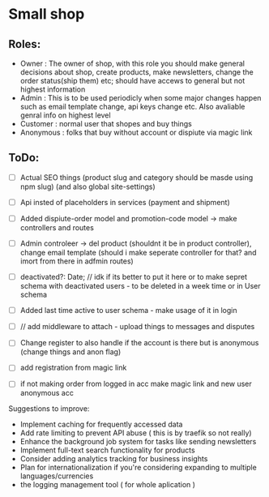 # Small shop

## Roles:
- Owner : The owner of shop, with this role you should make general decisions about shop, create products, make newsletters, change the order status(ship them) etc; should have accews to general but not highest information
- Admin : This is to be used periodicly when some major changes happen such as email template change, api keys change etc. Also avaliable genral info on highest level
- Customer : normal user that shopes and buy things
- Anonymous : folks that buy without account or dispiute via magic link

## ToDo: 
- [ ] Actual SEO things (product slug and category should be masde using npm slug) (and also global site-settings)
- [ ] Api insted of placeholders in services (payment and shipment)
- [ ] Added dispiute-order model and promotion-code model -> make controllers and routes 

- [ ] Admin controleer -> del product (shouldnt it be in product controller), change email template (should i make seperate controller for that? and imort from there in adfmin routes)

- [ ] deactivated?: Date; // idk if its better to put it here or to make sepret schema with deactivated users - to be deleted in a week time or in User schema
- [ ] Added last time active to user schema - make usage of it in login
- [ ] // add middleware to attach - upload things to messages and disputes
- [ ] Change register to also handle if the account is there but is anonymous (change things  and anon flag)
- [ ] add registration from magic link
- [ ] if not making order from logged in acc make magic link and new user anonymous acc

Suggestions to improve:
 - Implement caching for frequently accessed data
 - Add rate limiting to prevent API abuse ( this is by traefik so not really)
 - Enhance the background job system for tasks like sending newsletters
 - Implement full-text search functionality for products
 - Consider adding analytics tracking for business insights
 - Plan for internationalization if you're considering expanding to multiple languages/currencies
 - the logging management tool ( for whole aplication )